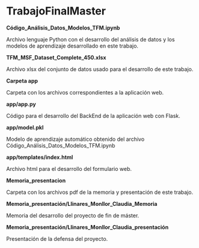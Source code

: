 # TrabajoFinalMaster

**Código_Análisis_Datos_Modelos_TFM.ipynb**

Archivo lenguaje Python con el desarrollo del análisis de datos y los modelos de aprendizaje desarrollado en este trabajo. 

**TFM_MSF_Dataset_Complete_450.xlsx**

Archivo xlsx del conjunto de datos usado para el desarrollo de este trabajo.

**Carpeta app**

Carpeta con los archivos correspondientes a la aplicación web. 

**app/app.py**

Código para el desarrollo del BackEnd de la aplicación web con Flask. 

**app/model.pkl**

Modelo de aprendizaje automático obtenido del archivo Código_Análisis_Datos_Modelos_TFM.ipynb

**app/templates/index.html**

Archivo html para el desarrollo del formulario web.

**Memoria_presentacion**

Carpeta con los archivos pdf de la memoria y presentación de este trabajo. 

**Memoria_presentación/Llinares_Monllor_Claudia_Memoria**

Memoria del desarrollo del proyecto de fin de máster. 

**Memoria_presentación/Llinares_Monllor_Claudia_presentación**

Presentación de la defensa del proyecto.
